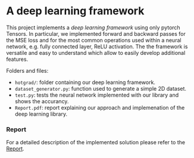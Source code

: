 # A deep learning framework
This project implements a *deep learning framework* using only pytorch Tensors. In particular, we implemented forward and backward passes for the MSE loss and for the most common operations used within a neural network, e.g. fully connected layer, ReLU activation. The the framework is versatile and easy to understand which allow to easily develop additional features.

Folders and files:
- `hotgrad/`: folder containing our deep learning framework.
- `dataset_generator.py`: function used to generate a simple 2D dataset.
- `test.py`: tests the neural network implemented with our library and shows the accurancy.
- `Report.pdf`: report explaining our approach and implemenation of the deep learning library.

### Report
For a detailed description of the implemented solution please refer to the [Report](https://github.com/NiccoloSacchi/hotgrad/blob/master/Report.pdf).
